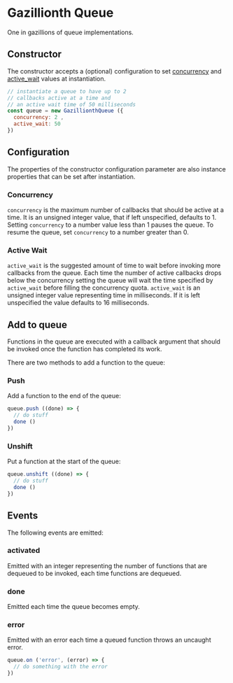 # Gazillionth Queue

One in gazillions of queue implementations. 

## Constructor

The constructor accepts a (optional) configuration to set [concurrency](#concurrency) and [active_wait](#active-wait) values at instantiation.

```js
// instantiate a queue to have up to 2
// callbacks active at a time and
// an active wait time of 50 milliseconds
const queue = new GazillionthQueue ({
  concurrency: 2 ,
  active_wait: 50
})
```

## Configuration

The properties of the constructor configuration parameter are also instance properties that can be set after instantiation.

### Concurrency

`concurrency` is the maximum number of callbacks that should be active at a time. It is an unsigned integer value, that if left unspecified, defaults to 1. Setting `concurrency` to a number value less than 1 pauses the queue. To resume the queue, set `concurrency` to a number greater than 0.

### Active Wait

`active_wait` is the suggested amount of time to wait before invoking more callbacks from the queue. Each time the number of active callbacks drops below the concurrency setting the queue will wait the time specified by `active_wait` before filling the concurrency quota. `active_wait` is an unsigned integer value representing time in milliseconds. If it is left unspecified the value defaults to 16 milliseconds.

## Add to queue 

Functions in the queue are executed with a callback argument
that should be invoked once the function has completed its work.

There are two methods to add a function to the queue: 

### Push

Add a function to the end of the queue:

```js
queue.push ((done) => {
  // do stuff
  done ()
})
```

### Unshift

Put a function at the start of the queue:

```js
queue.unshift ((done) => {
  // do stuff
  done ()
})
```

## Events

The following events are emitted:

### activated

Emitted with an integer representing the number of functions that are dequeued to be invoked, each time functions are dequeued.

### done

Emitted each time the queue becomes empty.

### error

Emitted with an error each time a queued function throws an uncaught error.

```js
queue.on ('error', (error) => {
  // do something with the error
})
```
